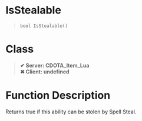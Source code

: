# IsStealable
> `bool IsStealable()`
# Class
> __✔ Server: CDOTA_Item_Lua__  
> __✖ Client: undefined__  
# Function Description
Returns true if this ability can be stolen by Spell Steal.
